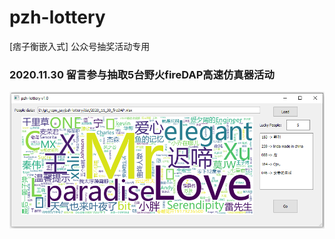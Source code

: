 # pzh-lottery
[痞子衡嵌入式] 公众号抽奖活动专用

### 2020.11.30 留言参与抽取5台野火fireDAP高速仿真器活动

![](dat/2020_11_30_fireDAP_results.PNG)
